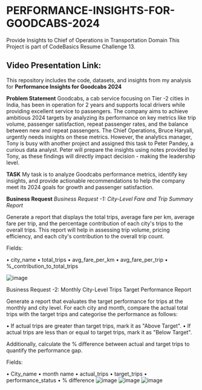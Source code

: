 # PERFORMANCE-INSIGHTS-FOR-GOODCABS-2024
Provide Insights to Chief of Operations in Transportation Domain
This Project is part of CodeBasics Resume Challenge 13.
## Video Presentation Link: 

This repository includes the code, datasets, and insights from my analysis for **Performance Insights for Goodcabs 2024**  

**Problem Statement**
Goodcabs, a cab service focusing on Tier -2 cities in India, has been in operation for 2 years and supports local drivers while providing excellent service to passengers. The company aims to achieve ambitious 2024 targets by analyzing its performance on key metrics like trip volume, passenger satisfaction, repeat passenger rates, and the balance between new and repeat passengers.
The Chief Operations, Bruce Haryali, urgently needs insights on these metrics. However, the analytics manager, Tony is busy with another project and assigned this task to Peter Pandey, a curious data analyst. Peter will prepare the insights using notes provided by Tony, as these findings will directly impact decision - making the leadership level.

**TASK**
My task is to analyze Goodcabs performance metrics, identify key insights, and provide actionable recommendations to help the company meet its 2024 goals for growth and passenger satisfaction.

**Business Request**
*Business Request -1: City-Level Fare and Trip Summary Report*

Generate a report that displays the total trips, average fare per km, average fare per trip, and the percentage contribution of each city's trips to the overall trips. This report will help in assessing trip volume, pricing efficiency, and each city's contribution to the overall trip count.

Fields:

• city_name
• total_trips
• avg_fare_per_km
• avg_fare_per_trip
• %_contribution_to_total_trips

![image](https://github.com/user-attachments/assets/d7c05778-0a55-4070-b1df-da66faa417ed)

Business Request -2: Monthly City-Level Trips Target Performance Report

Generate a report that evaluates the target performance for trips at the monthly and city level. For each city and month, compare the actual total trips with the target trips and categorise the performance as follows:

• If actual trips are greater than target trips, mark it as "Above Target".
• If actual trips are less than or equal to target trips, mark it as "Below Target".

Additionally, calculate the % difference between actual and target trips to quantify the performance gap.

Fields:

• City_name
• month name
• actual_trips
• target_trips
• performance_status
• % difference
![image](https://github.com/user-attachments/assets/4122c6d2-b0e6-4c5f-b8e9-7fae38f5709b)
![image](https://github.com/user-attachments/assets/3aee0277-af98-4e7d-b8af-fcef3b16654b)
![image](https://github.com/user-attachments/assets/650a72ce-4a13-46bc-8a00-287a63e8f86f)





